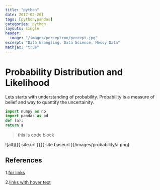 ```yaml
---
title: "python"
date: 2017-02-20]
tags: [python,pandas]
categories: python
layouts: single
header:
  image: "/images/perceptron/percept.jpg"
excerpt: "Data Wrangling, Data Science, Messy Data"
mathjax: "true"
---
```

# Probability Distribution and Likelihood 

Lets starts with understanding of probability. Probability is a measure of belief and way to quantify the uncertainity.

~~~python
import numpy as np
import pandas as pd
def (a):
return a
~~~


>this is code block


<!-- ![this is image](images/a.png) -->
![alt]({{ site.url }}{{ site.baseurl }}/images/probability/a.png)


## References

1.[for links](https://www.youtube.com/watch?v=HUBNt18RFbo)

2.[links with hover text](https://www.youtube.com/watch?v=HUBNt18RFbo "this is link to md tutuorial")
